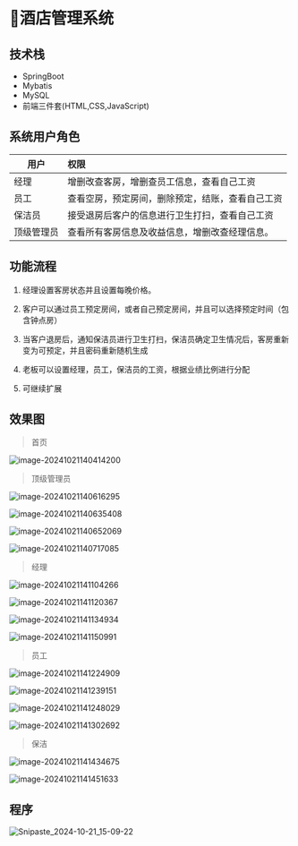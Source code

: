 # 🏨酒店管理系统

<SlideProtected>

<MyGlobalComponent />

## 技术栈
- SpringBoot
- Mybatis
- MySQL
- 前端三件套(HTML,CSS,JavaScript)

## 系统用户角色

| 用户    | 权限                                             |
|-------| :----------------------------------------------- |
| 经理    | 增删改查客房，增删查员工信息，查看自己工资       |
| 员工    | 查看空房，预定房间，删除预定，结账，查看自己工资 |
| 保洁员   | 接受退房后客户的信息进行卫生打扫，查看自己工资   | 
| 顶级管理员 | 查看所有客房信息及收益信息，增删改查经理信息。   |

## 功能流程

1. 经理设置客房状态并且设置每晚价格。

2. 客户可以通过员工预定房间，或者自己预定房间，并且可以选择预定时间（包含钟点房）

3. 当客户退房后，通知保洁员进行卫生打扫，保洁员确定卫生情况后，客房重新变为可预定，并且密码重新随机生成

4. 老板可以设置经理，员工，保洁员的工资，根据业绩比例进行分配
5. 可继续扩展

## 效果图
> 首页

![image-20241021140414200](http://cdn.qiniu.liyansheng.top/img/image-20241021140414200.png)

> 顶级管理员

![image-20241021140616295](http://cdn.qiniu.liyansheng.top/img/image-20241021140616295.png)

![image-20241021140635408](http://cdn.qiniu.liyansheng.top/img/image-20241021140635408.png)

![image-20241021140652069](http://cdn.qiniu.liyansheng.top/img/image-20241021140652069.png)

![image-20241021140717085](http://cdn.qiniu.liyansheng.top/img/image-20241021140717085.png)

> 经理

![image-20241021141104266](http://cdn.qiniu.liyansheng.top/img/image-20241021141104266.png)

![image-20241021141120367](http://cdn.qiniu.liyansheng.top/img/image-20241021141120367.png)

![image-20241021141134934](http://cdn.qiniu.liyansheng.top/img/image-20241021141134934.png)

![image-20241021141150991](http://cdn.qiniu.liyansheng.top/img/image-20241021141150991.png)

> 员工

![image-20241021141224909](http://cdn.qiniu.liyansheng.top/img/image-20241021141224909.png)

![image-20241021141239151](http://cdn.qiniu.liyansheng.top/img/image-20241021141239151.png)

![image-20241021141248029](http://cdn.qiniu.liyansheng.top/img/image-20241021141248029.png)

![image-20241021141302692](http://cdn.qiniu.liyansheng.top/img/image-20241021141302692.png)

> 保洁

![image-20241021141434675](http://cdn.qiniu.liyansheng.top/img/image-20241021141434675.png)

![image-20241021141451633](http://cdn.qiniu.liyansheng.top/img/image-20241021141451633.png)



## 程序
![Snipaste_2024-10-21_15-09-22](http://cdn.qiniu.liyansheng.top/img/Snipaste_2024-10-21_15-09-22.png)

</SlideProtected>














